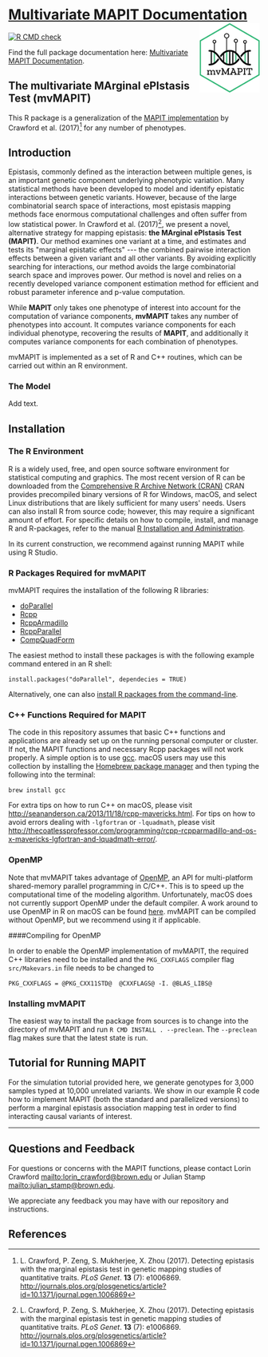 
# [Multivariate MAPIT Documentation](https://lcrawlab.github.io/mvMAPIT) <img src="man/figures/logo.png" align="right" alt="" width="120"/>

[![R CMD check](https://github.com/lcrawlab/mvMAPIT/actions/workflows/check-standard.yaml/badge.svg)](https://github.com/lcrawlab/mvMAPIT/actions/workflows/check-standard.yaml)

Find the full package documentation here: [Multivariate MAPIT Documentation](https://lcrawlab.github.io/mvMAPIT).


## The multivariate MArginal ePIstasis Test (mvMAPIT)

This R package is a generalization of the [MAPIT
implementation](https://github.com/lorinanthony/MAPIT) by Crawford et
al. (2017)[^1] for any number of phenotypes.

Introduction
------------

Epistasis, commonly defined as the interaction between multiple genes,
is an important genetic component underlying phenotypic variation. Many
statistical methods have been developed to model and identify epistatic
interactions between genetic variants. However, because of the large
combinatorial search space of interactions, most epistasis mapping
methods face enormous computational challenges and often suffer from low
statistical power. In Crawford et al. (2017)[^1], we present a novel,
alternative strategy for mapping epistasis: **the MArginal ePIstasis
Test (MAPIT)**. Our method examines one variant at a time, and estimates
and tests its \"marginal epistatic effects\" \-\-- the combined pairwise
interaction effects between a given variant and all other variants. By
avoiding explicitly searching for interactions, our method avoids the
large combinatorial search space and improves power. Our method is novel
and relies on a recently developed variance component estimation method
for efficient and robust parameter inference and p-value computation.

While **MAPIT** only takes one phenotype of interest into account for
the computation of variance components, **mvMAPIT** takes any number of
phenotypes into account. It computes variance components for each
individual phenotype, recovering the results of **MAPIT**, and
additionally it computes variance components for each combination of
phenotypes.

mvMAPIT is implemented as a set of R and C++ routines, which can be
carried out within an R environment.

### The Model

Add text.

## Installation

### The R Environment

R is a widely used, free, and open source software environment for
statistical computing and graphics. The most recent version of R can be
downloaded from the [Comprehensive R Archive Network
(CRAN)](http://cran.r-project.org/) CRAN provides precompiled binary
versions of R for Windows, macOS, and select Linux distributions that
are likely sufficient for many users\' needs. Users can also install R
from source code; however, this may require a significant amount of
effort. For specific details on how to compile, install, and manage R
and R-packages, refer to the manual [R Installation and
Administration](http://cran.r-project.org/doc/manuals/r-release/R-admin.html).

In its current construction, we recommend against running MAPIT while
using R Studio.

### R Packages Required for mvMAPIT


mvMAPIT requires the installation of the following R libraries:

-   [doParallel](https://cran.r-project.org/web/packages/doParallel/index.html)
-   [Rcpp](https://cran.r-project.org/web/packages/Rcpp/index.html)
-   [RcppArmadillo](https://cran.r-project.org/web/packages/RcppArmadillo/index.html)
-   [RcppParallel](https://cran.r-project.org/web/packages/RcppParallel/index.html)
-   [CompQuadForm](https://cran.r-project.org/web/packages/CompQuadForm/index.html)

The easiest method to install these packages is with the following
example command entered in an R shell:

``` {.R}
install.packages("doParallel", dependecies = TRUE)
```

Alternatively, one can also [install R packages from the
command-line](http://cran.r-project.org/doc/manuals/r-release/R-admin.html#Installing-packages).

### C++ Functions Required for MAPIT

The code in this repository assumes that basic C++ functions and
applications are already set up on the running personal computer or
cluster. If not, the MAPIT functions and necessary Rcpp packages will
not work properly. A simple option is to use
[gcc](https://gcc.gnu.org/). macOS users may use this collection by
installing the [Homebrew package manager](http://brew.sh/index.html) and
then typing the following into the terminal:

``` {.bash}
brew install gcc
```

For extra tips on how to run C++ on macOS, please visit
<http://seananderson.ca/2013/11/18/rcpp-mavericks.html>. For tips on how
to avoid errors dealing with `-lgfortran` or `-lquadmath`, please visit
<http://thecoatlessprofessor.com/programming/rcpp-rcpparmadillo-and-os-x-mavericks-lgfortran-and-lquadmath-error/>.

### OpenMP

Note that mvMAPIT takes advantage of [OpenMP](http://openmp.org/wp/), an
API for multi-platform shared-memory parallel programming in C/C++. This
is to speed up the computational time of the modeling algorithm.
Unfortunately, macOS does not currently support OpenMP under the default
compiler. A work around to use OpenMP in R on macOS can be found
[here](http://thecoatlessprofessor.com/programming/openmp-in-r-on-os-x/).
mvMAPIT can be compiled without OpenMP, but we recommend using it if
applicable.

####Compiling for OpenMP

In order to enable the OpenMP implementation of mvMAPIT, the required
C++ libraries need to be installed and the `PKG_CXXFLAGS` compiler flag
`src/Makevars.in` file needs to be changed to

``` {.}
PKG_CXXFLAGS = @PKG_CXX11STD@  @CXXFLAGS@ -I. @BLAS_LIBS@
```

### Installing mvMAPIT

The easiest way to install the package from sources is to change into
the directory of mvMAPIT and run `R CMD INSTALL . --preclean`. The
`--preclean` flag makes sure that the latest state is run.

## Tutorial for Running MAPIT

For the simulation tutorial provided here, we generate genotypes for
3,000 samples typed at 10,000 unrelated variants. We show in our example
R code how to implement MAPIT (both the standard and parallelized
versions) to perform a marginal epistasis association mapping test in
order to find interacting causal variants of interest.

------------------------------------------------------------------------

## Questions and Feedback
For questions or concerns with the MAPIT functions, please contact
Lorin Crawford <mailto:lorin_crawford@brown.edu> or
Julian Stamp <mailto:julian_stamp@brown.edu>.

We appreciate any feedback you may have with our repository and instructions.



## References

[^1]: L. Crawford, P. Zeng, S. Mukherjee, X. Zhou (2017). Detecting
    epistasis with the marginal epistasis test in genetic mapping
    studies of quantitative traits. *PLoS Genet*. **13** (7): e1006869.
    <http://journals.plos.org/plosgenetics/article?id=10.1371/journal.pgen.1006869>
[^2]: J. Stamp, A. DenAdel, D. Weinreich, L. Crawford (2022). Multivariate MAPIT.
